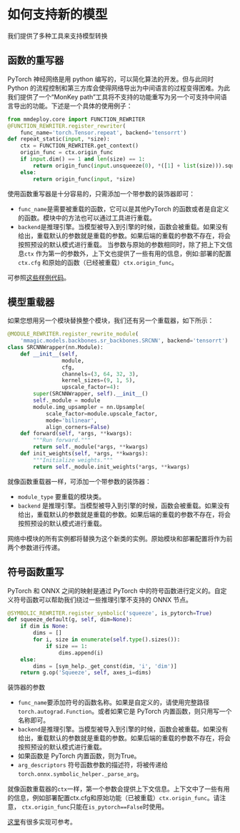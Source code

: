 # 如何支持新的模型

我们提供了多种工具来支持模型转换

## 函数的重写器

PyTorch 神经网络是用 python 编写的，可以简化算法的开发。但与此同时 Python 的流程控制和第三方库会使得网络导出为中间语言的过程变得困难。为此我们提供了一个“MonKey path”工具将不支持的功能重写为另一个可支持中间语言导出的功能。下述是一个具体的使用例子：

```python
from mmdeploy.core import FUNCTION_REWRITER
@FUNCTION_REWRITER.register_rewriter(
    func_name='torch.Tensor.repeat', backend='tensorrt')
def repeat_static(input, *size):
    ctx = FUNCTION_REWRITER.get_context()
    origin_func = ctx.origin_func
    if input.dim() == 1 and len(size) == 1:
        return origin_func(input.unsqueeze(0), *([1] + list(size))).squeeze(0)
    else:
        return origin_func(input, *size)
```

使用函数重写器是十分容易的，只需添加一个带参数的装饰器即可：

- `func_name`是需要被重载的函数，它可以是其他PyTorch 的函数或者是自定义的函数。模块中的方法也可以通过工具进行重载。
- `backend`是推理引擎。当模型被导入到引擎的时候，函数会被重载。如果没有给出，重载默认的参数就是重载的参数。如果后端的重载的参数不存在，将会按照预设的默认模式进行重载。
  当参数与原始的参数相同时，除了把上下文信息`ctx` 作为第一的参数外，上下文也提供了一些有用的信息，例如:部署的配置`ctx.cfg` 和原始的函数（已经被重载）`ctx.origin_func`。

可参照[这些样例代码](https://github.com/open-mmlab/mmdeploy/blob/main/mmdeploy/codebase/mmpretrain/models/backbones/shufflenet_v2.py)。

## 模型重载器

如果您想用另一个模块替换整个模块，我们还有另一个重载器，如下所示：

```python
@MODULE_REWRITER.register_rewrite_module(
    'mmagic.models.backbones.sr_backbones.SRCNN', backend='tensorrt')
class SRCNNWrapper(nn.Module):
    def __init__(self,
                 module,
                 cfg,
                 channels=(3, 64, 32, 3),
                 kernel_sizes=(9, 1, 5),
                 upscale_factor=4):
        super(SRCNNWrapper, self).__init__()
        self._module = module
        module.img_upsampler = nn.Upsample(
            scale_factor=module.upscale_factor,
            mode='bilinear',
            align_corners=False)
    def forward(self, *args, **kwargs):
        """Run forward."""
        return self._module(*args, **kwargs)
    def init_weights(self, *args, **kwargs):
        """Initialize weights."""
        return self._module.init_weights(*args, **kwargs)
```

就像函数重载器一样，可添加一个带参数的装饰器：

- `module_type` 要重载的模块类。
- `backend` 是推理引擎。当模型被导入到引擎的时候，函数会被重载。如果没有给出，重载默认的参数就是重载的参数。如果后端的重载的参数不存在，将会按照预设的默认模式进行重载。

网络中模块的所有实例都将替换为这个新类的实例。原始模块和部署配置将作为前两个参数进行传递。

## 符号函数重写

PyTorch 和 ONNX 之间的映射是通过 PyTorch 中的符号函数进行定义的。自定义符号函数可以帮助我们绕过一些推理引擎不支持的 ONNX 节点。

```python
@SYMBOLIC_REWRITER.register_symbolic('squeeze', is_pytorch=True)
def squeeze_default(g, self, dim=None):
    if dim is None:
        dims = []
        for i, size in enumerate(self.type().sizes()):
            if size == 1:
                dims.append(i)
    else:
        dims = [sym_help._get_const(dim, 'i', 'dim')]
    return g.op('Squeeze', self, axes_i=dims)
```

装饰器的参数

- `func_name`要添加符号的函数名称。如果是自定义的，请使用完整路径`torch.autograd.Function`。或者如果它是 PyTorch 内置函数，则只用写一个名称即可。
- `backend`是推理引擎。当模型被导入到引擎的时候，函数会被重载。如果没有给出，重载默认的参数就是重载的参数。如果后端的重载的参数不存在，将会按照预设的默认模式进行重载。
- 如果函数是 PyTorch 内置函数，则为True。
- `arg_descriptors` 符号函数参数的描述符，将被传递给`torch.onnx.symbolic_helper._parse_arg`。

就像函数重载器的`ctx`一样，第一个参数会提供上下文信息。上下文中了一些有用的信息，例如部署配置ctx.cfg和原始功能（已被重载）`ctx.origin_func`。请注意， `ctx.origin_func`只能在`is_pytorch==False`时使用。

[这里](https://github.com/open-mmlab/mmdeploy/tree/6420e2044515ff2052960c0f8bb9e351e6a7f2c2/mmdeploy/pytorch/symbolics)有很多实现可参考。
